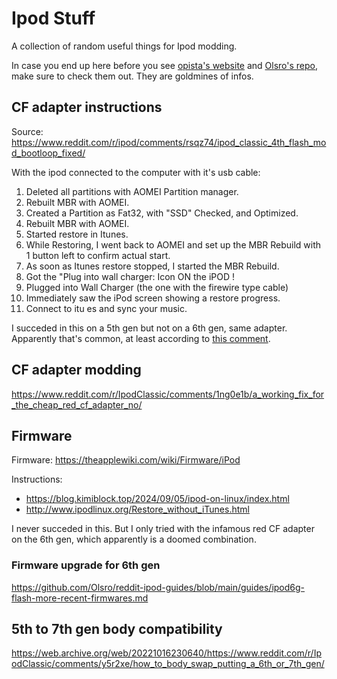 # Ipod Stuff

A collection of random useful things for Ipod modding.

In case you end up here before you see [opista's website](https://opista.com/posts/ipod-classic-modding-guide) and [Olsro's repo](https://github.com/Olsro/reddit-ipod-guides), make sure to check them out. They are goldmines of infos.

## CF adapter instructions

Source: https://www.reddit.com/r/ipod/comments/rsqz74/ipod_classic_4th_flash_mod_bootloop_fixed/

With the ipod connected to the computer with it's usb cable:
1. Deleted all partitions with AOMEI Partition manager.
2. Rebuilt MBR with AOMEI.
3. Created a Partition as Fat32, with "SSD" Checked, and Optimized.
4. Rebuilt MBR with AOMEI.
5. Started restore in Itunes.
6. While Restoring, I went back to AOMEI and set up the MBR Rebuild with 1 button left to confirm actual start.
7. As soon as Itunes restore stopped, I started the MBR Rebuild.
8. Got the "Plug into wall charger: Icon ON the iPOD !
9. Plugged into Wall Charger (the one with the firewire type cable)
10. Immediately saw the iPod screen showing a restore progress.
11. Connect to itu es and sync your music.

I succeded in this on a 5th gen but not on a 6th gen, same adapter. Apparently that's common, at least according to [this comment](https://www.reddit.com/r/ipod/comments/1lrol77/comment/n1eh68k/?utm_source=share&utm_medium=web3x&utm_name=web3xcss&utm_term=1&utm_content=share_button).

## CF adapter modding

https://www.reddit.com/r/IpodClassic/comments/1ng0e1b/a_working_fix_for_the_cheap_red_cf_adapter_no/

## Firmware

Firmware: https://theapplewiki.com/wiki/Firmware/iPod

Instructions:
- https://blog.kimiblock.top/2024/09/05/ipod-on-linux/index.html
- http://www.ipodlinux.org/Restore_without_iTunes.html

I never succeded in this. But I only tried with the infamous red CF adapter on the 6th gen, which apparently is a doomed combination.

### Firmware upgrade for 6th gen
https://github.com/Olsro/reddit-ipod-guides/blob/main/guides/ipod6g-flash-more-recent-firmwares.md

## 5th to 7th gen body compatibility
https://web.archive.org/web/20221016230640/https://www.reddit.com/r/IpodClassic/comments/y5r2xe/how_to_body_swap_putting_a_6th_or_7th_gen/

